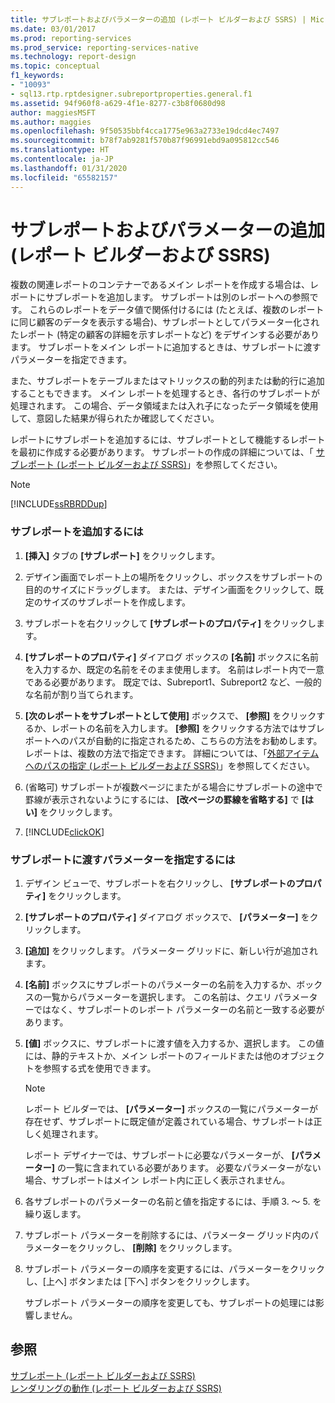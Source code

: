 ```yaml
---
title: サブレポートおよびパラメーターの追加 (レポート ビルダーおよび SSRS) | Microsoft Docs
ms.date: 03/01/2017
ms.prod: reporting-services
ms.prod_service: reporting-services-native
ms.technology: report-design
ms.topic: conceptual
f1_keywords:
- "10093"
- sql13.rtp.rptdesigner.subreportproperties.general.f1
ms.assetid: 94f960f8-a629-4f1e-8277-c3b8f0680d98
author: maggiesMSFT
ms.author: maggies
ms.openlocfilehash: 9f50535bbf4cca1775e963a2733e19dcd4ec7497
ms.sourcegitcommit: b78f7ab9281f570b87f96991ebd9a095812cc546
ms.translationtype: HT
ms.contentlocale: ja-JP
ms.lasthandoff: 01/31/2020
ms.locfileid: "65582157"
---
```

# <a name="add-a-subreport-and-parameters-report-builder-and-ssrs"></a>サブレポートおよびパラメーターの追加 (レポート ビルダーおよび SSRS)
  複数の関連レポートのコンテナーであるメイン レポートを作成する場合は、レポートにサブレポートを追加します。 サブレポートは別のレポートへの参照です。 これらのレポートをデータ値で関係付けるには (たとえば、複数のレポートに同じ顧客のデータを表示する場合)、サブレポートとしてパラメーター化されたレポート (特定の顧客の詳細を示すレポートなど) をデザインする必要があります。 サブレポートをメイン レポートに追加するときは、サブレポートに渡すパラメーターを指定できます。  
  
 また、サブレポートをテーブルまたはマトリックスの動的列または動的行に追加することもできます。 メイン レポートを処理するとき、各行のサブレポートが処理されます。 この場合、データ領域または入れ子になったデータ領域を使用して、意図した結果が得られたか確認してください。  
  
 レポートにサブレポートを追加するには、サブレポートとして機能するレポートを最初に作成する必要があります。 サブレポートの作成の詳細については、「 [サブレポート &#40;レポート ビルダーおよび SSRS&#41;](../../reporting-services/report-design/subreports-report-builder-and-ssrs.md)」を参照してください。  
  
> [!NOTE]  
>  [!INCLUDE[ssRBRDDup](../../includes/ssrbrddup-md.md)]  
  
### <a name="to-add-a-subreport"></a>サブレポートを追加するには  
  
1.  **[挿入]** タブの **[サブレポート]** をクリックします。  
  
2.  デザイン画面でレポート上の場所をクリックし、ボックスをサブレポートの目的のサイズにドラッグします。 または、デザイン画面をクリックして、既定のサイズのサブレポートを作成します。  
  
3.  サブレポートを右クリックして **[サブレポートのプロパティ]** をクリックします。  
  
4.  **[サブレポートのプロパティ]** ダイアログ ボックスの **[名前]** ボックスに名前を入力するか、既定の名前をそのまま使用します。 名前はレポート内で一意である必要があります。 既定では、Subreport1、Subreport2 など、一般的な名前が割り当てられます。  
  
5.  **[次のレポートをサブレポートとして使用]** ボックスで、 **[参照]** をクリックするか、レポートの名前を入力します。 **[参照]** をクリックする方法ではサブレポートへのパスが自動的に指定されるため、こちらの方法をお勧めします。 レポートは、複数の方法で指定できます。 詳細については、「[外部アイテムへのパスの指定 &#40;レポート ビルダーおよび SSRS&#41;](../../reporting-services/report-design/specifying-paths-to-external-items-report-builder-and-ssrs.md)」を参照してください。  
  
6.  (省略可) サブレポートが複数ページにまたがる場合にサブレポートの途中で罫線が表示されないようにするには、 **[改ページの罫線を省略する]** で **[はい]** をクリックします。  
  
7.  [!INCLUDE[clickOK](../../includes/clickok-md.md)]  
  
### <a name="to-specify-parameters-to-pass-to-a-subreport"></a>サブレポートに渡すパラメーターを指定するには  
  
1.  デザイン ビューで、サブレポートを右クリックし、 **[サブレポートのプロパティ]** をクリックします。  
  
2.  **[サブレポートのプロパティ]** ダイアログ ボックスで、 **[パラメーター]** をクリックします。  
  
3.  **[追加]** をクリックします。 パラメーター グリッドに、新しい行が追加されます。  
  
4.  **[名前]** ボックスにサブレポートのパラメーターの名前を入力するか、ボックスの一覧からパラメーターを選択します。 この名前は、クエリ パラメーターではなく、サブレポートのレポート パラメーターの名前と一致する必要があります。  
  
5.  **[値]** ボックスに、サブレポートに渡す値を入力するか、選択します。 この値には、静的テキストか、メイン レポートのフィールドまたは他のオブジェクトを参照する式を使用できます。  
  
    > [!NOTE]  
    >  レポート ビルダーでは、 **[パラメーター]** ボックスの一覧にパラメーターが存在せず、サブレポートに既定値が定義されている場合、サブレポートは正しく処理されます。  
    >   
    >  レポート デザイナーでは、サブレポートに必要なパラメーターが、 **[パラメーター]** の一覧に含まれている必要があります。 必要なパラメーターがない場合、サブレポートはメイン レポート内に正しく表示されません。  
  
6.  各サブレポートのパラメーターの名前と値を指定するには、手順 3. ～ 5. を繰り返します。  
  
7.  サブレポート パラメーターを削除するには、パラメーター グリッド内のパラメーターをクリックし、 **[削除]** をクリックします。  
  
8.  サブレポート パラメーターの順序を変更するには、パラメーターをクリックし、[上へ] ボタンまたは [下へ] ボタンをクリックします。  
  
     サブレポート パラメーターの順序を変更しても、サブレポートの処理には影響しません。  
  
## <a name="see-also"></a>参照  
 [サブレポート &#40;レポート ビルダーおよび SSRS&#41;](../../reporting-services/report-design/subreports-report-builder-and-ssrs.md)   
 [レンダリングの動作 &#40;レポート ビルダーおよび SSRS&#41;](../../reporting-services/report-design/rendering-behaviors-report-builder-and-ssrs.md)  
  
  
